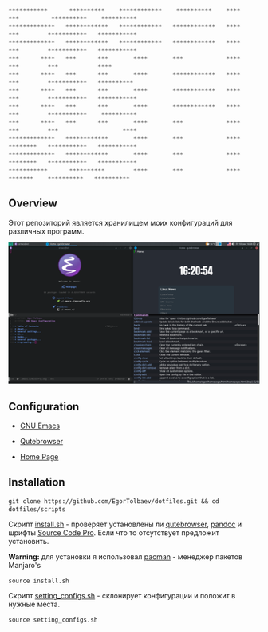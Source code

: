 ```
***********      **********    ************    **********    ****   ***         **********    **********
*************   ************   ************   ************   ****   ***        ***********   ***********
*************   ************   ************   ************   ****   ***        ***********   ***********
***      ****   ***      ***       ****       ***            ****   ***        ***           ****
***      ****   ***      ***       ****       ************   ****   ***        ***********   **********
***      ****   ***      ***       ****       ************   ****   ***        ***********   ***********
***      ****   ***      ***       ****       ************   ****   ***        ***********    **********
***      ****   ***      ***       ****       ***            ****   ***        ***                  ****
*************   ************       ****       ***            ****   ********   ***********   ***********
*************   ************       ****       ***            ****   ********   ***********   ***********
***********      **********        ****       ***            ****    *******    **********   **********
```

<h2>Overview</h2>

Этот репозиторий является хранилищем моих конфигураций для различных программ.

<img src="https://github.com/EgorTolbaev/dotfiles/blob/master/img/Screenshot.png" alt="img" width="900px">

<h2>Сonfiguration</h2>

- [GNU Emacs](https://github.com/EgorTolbaev/.emacs.d)

- [Qutebrowser](./qutebrowser/README.md)

- [Home Page](./homepage/README.md)

<h2>Installation</h2>

```
git clone https://github.com/EgorTolbaev/dotfiles.git && cd dotfiles/scripts
```

Скрипт [install.sh](./scripts/install.sh) - проверяет установлены ли [qutebrowser](https://github.com/qutebrowser/qutebrowser), [pandoc](https://github.com/jgm/pandoc) и шрифты [Source Code Pro](https://github.com/adobe-fonts/source-code-pro). Если что то отсутствует предложит установить.

**Warning:** для установки я использовал [pacman](https://wiki.manjaro.org/index.php/Pamac) - менеджер пакетов Manjaro's

```
source install.sh
```

Скрипт [setting_configs.sh](./scripts/setting_configs.sh) - склонирует конфигурации и положит в нужные места.

```
source setting_configs.sh
```
